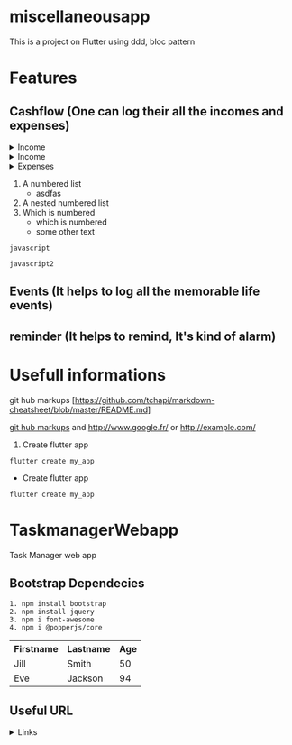 # miscellaneousapp

This is a project on Flutter using ddd, bloc pattern


# Features
## Cashflow (One can log their all the incomes and expenses)

<details>
   <summary>Income</summary>
   <ol>
      <li>show list of incomes</li>
      <li>Add new income to the db</li>
      <li>Modify existing income</li>
      <li>Add income category</li>
   </ol>
</details>

<details>
    <summary>Income</summary>
    <ol>
        <li>Add new income to the db</li>
        <li>show list of incomes</li>
    </ol>
</details>
<details>
    <summary>Expenses</summary>
    <ol>
        <li>Add new expense to the db</li>
        <li>show list of expenses</li>
    </ol>
</details>

1. A numbered list
      * asdfas
2. A nested numbered list
3. Which is numbered
      - which is numbered
      * some other text
```
javascript

```

```javascript2```


## Events (It helps to log all the memorable life events)
## reminder (It helps to remind, It's kind of alarm)


# Usefull informations

git hub markups [https://github.com/tchapi/markdown-cheatsheet/blob/master/README.md]

[git hub markups](https://github.com/tchapi/markdown-cheatsheet/blob/master/README.md "Named link title") and http://www.google.fr/ or <http://example.com/>


1. Create flutter app
```
flutter create my_app
```
- Create flutter app
```
flutter create my_app
```


 


# TaskmanagerWebapp
Task Manager web app 


## Bootstrap Dependecies
    1. npm install bootstrap
    2. npm install jquery
    3. npm i font-awesome
    4. npm i @popperjs/core





<table>
   <tr>
     <th>Firstname</th>
     <th>Lastname</th>
     <th>Age</th>
   </tr>
   <tr>
    <td>Jill</td>
    <td>Smith</td>
    <td>50</td>
   </tr>
   <tr>
    <td>Eve</td>
    <td>Jackson</td>
    <td>94</td>
   </tr>
</table>



## Useful URL
<details>
  <summary>Links</summary>
  [Springboot Exception Handling](https://reflectoring.io/spring-boot-exception-handling/ "Springboot exception handling")
</details>


